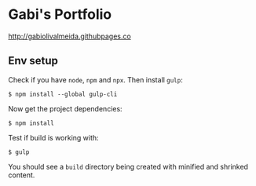 # Gabi's Portfolio

http://gabiolivalmeida.githubpages.co

## Env setup

Check if you have `node`, `npm` and `npx`. Then install `gulp`:

`$ npm install --global gulp-cli`

Now get the project dependencies:

`$ npm install`

Test if build is working with:

`$ gulp`

You should see a `build` directory being created with minified and shrinked content.


